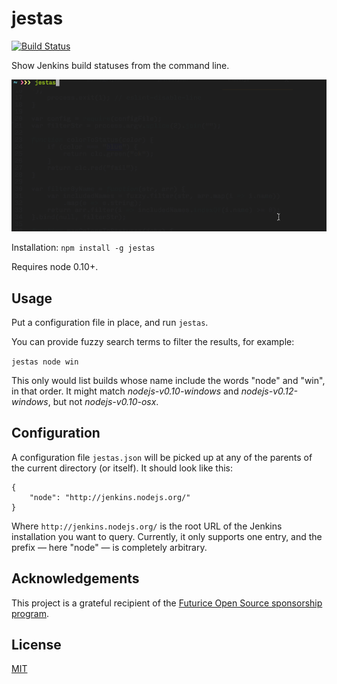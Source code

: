 # jestas

[![Build Status](https://travis-ci.org/mieky/jestas.svg?branch=master)](https://travis-ci.org/mieky/jestas)

Show Jenkins build statuses from the command line.

![Screenshot](https://github.com/mieky/jestas/raw/master/screenshot.gif)

Installation:
`npm install -g jestas`

Requires node 0.10+.

## Usage

Put a configuration file in place, and run `jestas`.

You can provide fuzzy search terms to filter the results, for example:

`jestas node win`

This only would list builds whose name include the words "node" and "win", in that order. It might match *nodejs-v0.10-windows* and *nodejs-v0.12-windows*, but not *nodejs-v0.10-osx*.

## Configuration

A configuration file `jestas.json` will be picked up at any of the parents of the current directory (or itself). It should look like this:

```
{
    "node": "http://jenkins.nodejs.org/"
}
```

Where `http://jenkins.nodejs.org/` is the root URL of the Jenkins installation you want to query. Currently, it only supports one entry, and the prefix — here "node" — is completely arbitrary.

## Acknowledgements

This project is a grateful recipient of the [Futurice Open Source sponsorship program](http://futurice.com/blog/sponsoring-free-time-open-source-activities).

## License

[MIT](https://github.com/mieky/jestas/blob/master/LICENSE)
